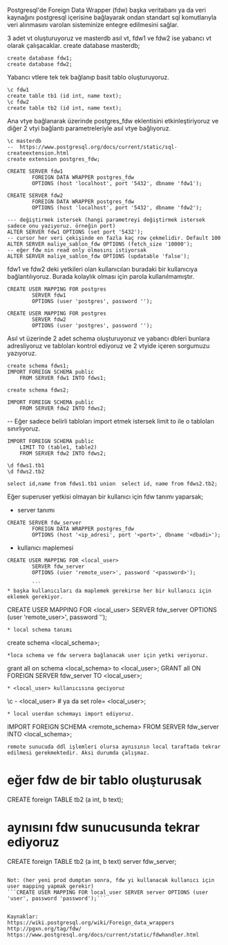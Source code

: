 Postgresql'de Foreign Data Wrapper (fdw) başka veritabanı ya da veri kaynağını postgresql içerisine bağlayarak ondan standart sql komutlarıyla veri alınmasını varolan sisteminize entegre edilmesini sağlar.

3 adet vt oluşturuyoruz ve masterdb asıl vt, fdw1 ve fdw2 ise yabancı vt olarak çalışacaklar.
create database masterdb;
```
create database fdw1;
create database fdw2;
```
Yabancı vtlere tek tek bağlanıp basit tablo oluşturuyoruz.
```
\c fdw1
create table tb1 (id int, name text);
\c fdw2
create table tb2 (id int, name text);
```

Ana vtye bağlanarak  üzerinde postgres_fdw eklentisini etkinleştiriyoruz ve diğer 2 vtyi bağlantı parametreleriyle asıl vtye bağlıyoruz.
```
\c masterdb
--  https://www.postgresql.org/docs/current/static/sql-createextension.html 
create extension postgres_fdw;

CREATE SERVER fdw1
        FOREIGN DATA WRAPPER postgres_fdw
        OPTIONS (host 'localhost', port '5432', dbname 'fdw1');

CREATE SERVER fdw2
        FOREIGN DATA WRAPPER postgres_fdw
        OPTIONS (host 'localhost', port '5432', dbname 'fdw2');
```

```
--- değiştirmek istersek (hangi parametreyi değiştirmek istersek sadece onu yazıyoruz. örneğin port)
ALTER SERVER fdw1 OPTIONS (set port '5432');
-- cursor her veri çekişinde en fazla kaç row çekmelidir. Default 100
ALTER SERVER maliye_sablon_fdw OPTIONS (fetch_size '10000');
-- eğer fdw nin read only olmasını istiyorsak
ALTER SERVER maliye_sablon_fdw OPTIONS (updatable 'false');
```
fdw1 ve fdw2 deki yetkileri olan kullanıcıları buradaki bir kullanıcıya bağlantılıyoruz. Burada kolaylık olması için parola kullanılmamıştır.
```
CREATE USER MAPPING FOR postgres
        SERVER fdw1
        OPTIONS (user 'postgres', password '');

CREATE USER MAPPING FOR postgres
        SERVER fdw2
        OPTIONS (user 'postgres', password '');
```
Asıl vt üzerinde 2 adet schema oluşturuyoruz ve yabancı dbleri bunlara adresliyoruz ve tabloları kontrol ediyoruz ve 2 vtyide içeren sorgumuzu yazıyoruz.
```
create schema fdws1;
IMPORT FOREIGN SCHEMA public
    FROM SERVER fdw1 INTO fdws1;

create schema fdws2;

IMPORT FOREIGN SCHEMA public
    FROM SERVER fdw2 INTO fdws2;
```

-- Eğer sadece belirli tabloları import etmek istersek limit to ile o tabloları sınırlıyoruz.
```
IMPORT FOREIGN SCHEMA public
	LIMIT TO (table1, table2)
    FROM SERVER fdw2 INTO fdws2;

\d fdws1.tb1
\d fdws2.tb2

select id,name from fdws1.tb1 union  select id, name from fdws2.tb2;
```
Eğer superuser yetkisi olmayan bir kullanıcı için fdw tanımı yaparsak;
* server tanımı
```
CREATE SERVER fdw_server
        FOREIGN DATA WRAPPER postgres_fdw
        OPTIONS (host '<ip_adresi', port '<port>', dbname '<dbadi>');
```
* kullanıcı maplemesi
```
CREATE USER MAPPING FOR <local_user>
        SERVER fdw_server
        OPTIONS (user 'remote_user>', password '<password>');

        ```
* başka kullanıcıları da maplemek gerekirse her bir kullanıcı için eklemek gerekiyor.
```
CREATE USER MAPPING FOR <local_user>
        SERVER fdw_server
        OPTIONS (user 'remote_user>', password '<password>');
```
* local schema tanımı
```
create schema <local_schema>;
```
*loca schema ve fdw servera bağlanacak user için yetki veriyoruz.
```
grant all on schema <local_schema> to <local_user>;
GRANT all ON FOREIGN SERVER fdw_server TO <local_user>;
```
* <local_user> kullanıcısına geciyoruz
```
\c - <local_user> # ya da
set role= <local_user>;
```
* local userdan schemayı import ediyoruz.
```
IMPORT FOREIGN SCHEMA <remote_schema>
    FROM SERVER fdw_server INTO <local_schema>;
```
remote sunucuda ddl işlemleri olursa aynısının local taraftada tekrar edilmesi gerekmektedir. Aksi durumda çalışmaz.

```
# eğer fdw de bir tablo oluşturusak
CREATE foreign TABLE tb2 (a int, b text);
# aynısını fdw sunucusunda tekrar ediyoruz
CREATE foreign TABLE tb2 (a int, b text) server fdw_server;
```

Not: (her yeni prod dumptan sonra, fdw yi kullanacak kullanıcı için user mapping yapmak gerekir)
```CREATE USER MAPPING FOR local_user SERVER server OPTIONS (user 'user', password 'password');```


Kaynaklar:
https://wiki.postgresql.org/wiki/Foreign_data_wrappers
http://pgxn.org/tag/fdw/
https://www.postgresql.org/docs/current/static/fdwhandler.html
